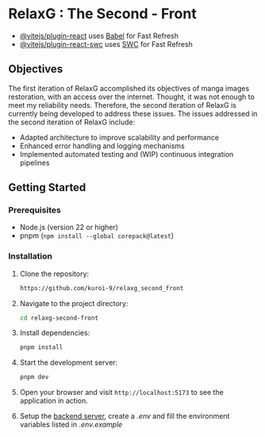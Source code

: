 # RelaxG : The Second - Front

- [@vitejs/plugin-react](https://github.com/vitejs/vite-plugin-react/blob/main/packages/plugin-react) uses [Babel](https://babeljs.io/) for Fast Refresh
- [@vitejs/plugin-react-swc](https://github.com/vitejs/vite-plugin-react/blob/main/packages/plugin-react-swc) uses [SWC](https://swc.rs/) for Fast Refresh

## Objectives

The first iteration of RelaxG accomplished its objectives of manga images restoration, with an access over the internet. Thought, it was not enough to meet my reliability needs. Therefore, the second iteration of RelaxG is currently being developed to address these issues.
The issues addressed in the second iteration of RelaxG include:
- Adapted architecture to improve scalability and performance
- Enhanced error handling and logging mechanisms
- Implemented automated testing and (WIP) continuous integration pipelines

## Getting Started

### Prerequisites

- Node.js (version 22 or higher)
- pnpm (```npm install --global corepack@latest```)

### Installation

1. Clone the repository:
   ```bash
   https://github.com/kuroi-9/relaxg_second_front
   ```

2. Navigate to the project directory:
   ```bash
   cd relaxg-second-front
   ```

3. Install dependencies:
   ```bash
   pnpm install
   ```

4. Start the development server:
   ```bash
   pnpm dev
   ```

5. Open your browser and visit `http://localhost:5173` to see the application in action.
6. Setup the [backend server](https://github.com/kuroi-9/relaxg_second_server), create a *.env* and fill the environment variables listed in *.env.example*
